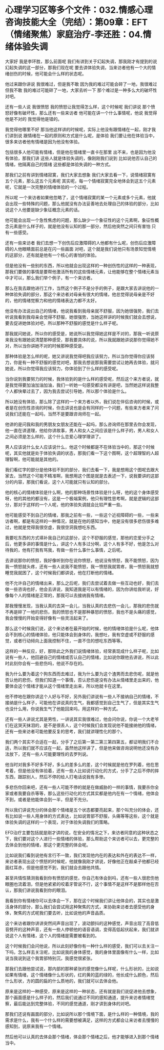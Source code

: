 # 心理学习区等多个文件：032.情感心理咨询技能大全（完结）：第09章：EFT（情绪聚焦）家庭治疗-李还胜：04.情绪体验失调

大家好 我是李环胜，那么前面呢 我们有讲到关于幻起失调，那我刚才有提到的说幻起失调的这一部分，那我们现在呢 要去讲体验失调，当来访者他有一个大的情绪创伤的时候，他可能会什么样的状态呢。

他过来跟你讲说 我很难过，但是我不敢 因为我的难过可能会碎了一地，我很难过 但我不敢 我的难过可能碎了一地，大家去听一下 那个难过是一种多么大的破坏性 对吧。

还有一些人说 我很愤怒 我的愤怒让我觉得怎么样，这个时候呢 我们讲说 那个愤怒好像有破坏性，那么还有一些来访者 他可能在讲一个什么事情呢，他说 我觉得他是不对的 我觉得他是错的。

我觉得他哪里不好 那当他这样讲的时候呢，实际上他没有跟情绪在一起，刚才我们讲到说 跟情绪在一起的原则和方式是什么呢，是体验 我们要让他在体验当中，很多来访者他有情绪是因为他没有体验。

包括很多人他可能有情绪，但是他在情绪里一直卡在那里 出不来，也是因为他没有体验，那我们讲 这些人就是体验失调的，像刚刚我们说到 比如说他否认自己的情绪，他隔离自己的情绪 这些都是体验失调的一种方式。

那我们之前有讲到情绪寂寞，我们大家去想象 我们大家去看一下，说情绪寂寞有五个元素，那么这五个元素呢 其实呢，每一个情绪寂寞完全地体会到这五个元素呢，它就是一次完整的情绪体验的一个过程。

所以呢 一个来访者如果他忽略了，这个情绪寂寞的某一个元素或多个元素，他就会出现一些特殊的问题，那么他就没有办法妥善地去处理自己的体验的部分，比如说这个人他要是缺少象征概念元素的话。

他可能会出现一个急性焦虑的问题，那么缺少一个象征性的这个元素啊，象征性概念元素是什么样子的，就是他没有认知的那一部分，然后他突然之间只有害怕 只有一些感受。

还有一些来访者 我们去想一下创伤后应激障碍的人他都有什么呢，创伤后应激障碍的人他眼睛面前总是在闪一些画面 对吧，这个就是我们说他只有场景知觉情境的这部分，还有就是他有一个核心的害怕的体验。

但是他没有一些别的东西，所以他就会出现这样的一种创伤性的这样的一种表现，那我们要做的事情是要帮他激活所有的这些情绪元素，让他能够在整个情绪元素当中才可以，那么我们举个例子，有一个来访者。

那么在我去跟他进行工作，当然这个例子不是分手的例子，是跟大家去讲说他的一种体验失调的部分，那这个来访者对母亲有很大的情绪，他总觉得说母亲是不好的，他的情绪觉察力和他的情绪表达力都不太好。

他没有办法说出自己的情绪，他说我看到我母亲就不舒服，因为她很强势，我们去听说我看到我母亲会觉得不舒服，她很强势，当她这样讲的时候我们就会去想说，要去促进她体验对吧，所以那种不舒服的感觉是什么样子呢。

那我就问她说，所以你的感受是，她说所以我觉得她这样是不对的，那我一听说原来我没有跟她说清楚那种感受，那我要具体的说，所以我就跟她讲说那你觉得她不对，所以当你讲她不对的时候那种感受是。

那种体验是怎么样的呢，她又讲说我觉得吧我应该努力，所以当你觉得你应该努力，你是有一种不舒服的感觉对吧，那我去想说那我需要尝试让她再去体验，就问她说，所以你觉得我应该努力，你体验到了什么样的感受呢。

当你说到我要努力的时候，我体验到的是什么样的感受呢，然后这个来方者说，就是我觉得要加油加油加油，我们一听她一句感受都没有讲是吧，当然她这样说我整个人都快晕过去了，因为我去尝试引导她，所以那个体验是什么。

所以她没有体验，那么除了这样的一个来方者以外，我们说在伴侣咨询的时候，或者是在创伤性咨询的时候，你去讲说也是会有同样的一个问题，有些来方者来了问说我们还能在一起吗，当然不是要跟咨询师在一起。

他讲的是问我和我的男朋友女朋友还能在一起吗，那么咨询师在那里去你会发现，他一直在讲道理，他给你讲故事，男人和女人之间应该是什么样子的，男人和女人之间必须是怎么样的，这个什么恋爱心理学理讲了。

男人应该说什么女人应该说什么，他这个时候都是不在体验当中的，那这个时候呢，其实他就是处于体验失调的状态，那我们看一下这个图啊，这个超理智的人超理智啊，他可能就是其他的。

我们看红字的部分是他体验不到的部分，我们去看一下，我是想用这个图呢去跟大家去，当然这个可能不精准啊，我想用这个图是就是去表述一下，说我要讲的这部分的内容，那我们看说，这个人可能就只有认知的部分。

他的核心的情绪体验是什么啊，他的那种场景性体验是什么呀，他的这个身体感受呀，他的其他的都没有，这是一个极端案例，他只有理性思考啊，就是逻辑的这部分，那对于这样的一个人呢，他的体验失调就会比较严重一些。

他可能感受不到自己的情绪，那我之前有一些，一些这个近视障碍的一些，一些来访者啊，都是有这样的一种情况，就是在他的感知当中，他是没有很多悲伤很多难过，他就是觉得我很空虛，我很空洞我想吃东西。

我要吃东西的方式填补我自己的这部分，这个不舒服的感觉，那他的恋爱分手之后，他更多讲的事情是什么，讲这个人有多过分啊，这个人有多不好，他是怎么对待我的，他有打我有骂我，有做一些什么事什么事情，之后呢。

去讲说那你的愤怒，我好像听到你在说你愤怒，他说没有愤怒，我不能愤怒，因为我一愤怒就头疼，还有一些人说我不能愤怒，我一愤怒我就胃疼，我一愤怒我就想睡觉我就困了，这个时候我们都讲说，他在打断他的情绪。

他不允许自己的情绪出来，那么之后呢，我们去尝试着去做一些互动也好，我们去做一些咨询也好，他会去讲说，我知道我是可以有情绪的，因为你讲给我听说，好像每个人的情绪是正常的，那我可以去接纳我有情绪。

那我慢慢发现，当我认真的去哭一会儿，当我认真的去悲伤一会儿，那我的悲伤就不再是碎了一地的悲伤，我的愤怒也不是那种暴怒的愤怒，我也不是头痛的感觉，我会慢慢的开始变得好像有一些灵活起来了。

那么这个时候我们说，这个来访者在最开始的时候，他的情绪体验是什么呢，他体会不到核心的情绪体验，他只能体会到身体的，我想吐，我有空虚或不舒服的感觉，或者行动倾向上面我控制不住，一直不住的想吃东西等等。

这样的一种反应，好，那除此之外我们说情绪体验，经常表现成什么样子呢，比如说有一些人，他回避自己的情绪或否认自己的情绪，比如说你跟他去讲说，所以此时此刻你会有一些悲伤吗，他说不存在的。

我为什么要为着这个狗东西而去难过，我为什么要为这个渣男而去悲伤呢，就是他否认他的悲伤，但我们知道一个事情，否认悲伤是没有办法从情绪里走出来的，他要体会这个情绪才能从这个情绪里走出来，所以他就卡在这里。

他不停地在跟你讲这个人好与不好，另外我们讲说有一些人不接纳自己的情绪，不接纳是什么样子，可能他在讲说真的生气，我都感觉到自己生气了，但是其实生气也没什么用，你说我生气了他能回来吗，用这样的一种方式。

还有一些人讲说尤其是男性，一讲说其实我很难过，他会问你说，你说一个大老爷们在这哭天抹泪的，是不是很丢人，这个时候我们会发现说他不能接纳他的情绪，还有一些来访者可能他要反复的思考，我们就讲理性化的那个。

我们两个其实不合适在一起，分手了之后第一第二第三第四第五，都证明我们不合适，所以我们就不应该在一起，虽然他这样讲了，但是他来做咨询说明他还没有办法放下，还有一些人可能要理性的去罗列说。

他当时对我多不好多不好，多么的差多么的差，这个时候就是他在罗列着，他在思考着，但是他没有体验着，还有一些人比如说行动化的方式，分手了之后不停的摔东西，跟踪别人，然后不停的给人打电话说我有多惨。

多悲伤你回来吧，还有一些人可能不停的就是在做威胁的一样的事情，我要杀你全家或者我要自杀等等，那么这些行动化的方式其实都是他内在有一个情绪，他体会不到，或者是他能体会到一半，但是不充分。

所以我们讲说充分的体会那个情绪是五个状态都要亮起来，那个叫充分的体会，还有比如说一些人用身体的方式表达，比如说胃部不舒服，头痛等等这些，这个就是体验失调的这样的一个表现，对于体验失调我们的策略。

EFD治疗主要包括就是刚才讲的说，在安全的情况之下，来访者同意的这种状态之下，我们要对这个人进行一些情绪的体验，那么帮助这个来访者可以去，更完整的去体会到他的情绪，那这个更完整的体会呢。

比如说我们看到说他有言行不一致，我们发现他内在的表达和外在的表达不一样，来访者表现出这个愤怒的时候呢，他就像我刚才讲说，好像他正在敲桌子他都已经面红耳赤，但是他感觉不到，我们就会去跟他共情。

甚至共情性猜测我看到你有愤怒的感觉，你自己有体会到吗，还有一些人很悲伤他眼圈也流着泪，但是他紧紧的咬着牙管说不行，这个事情不是这样不是那样他在否认，那我们讲说我看到你的眼泪。

我看到你有情绪你可以去体会一下，那在这个时候我们讲让他体会的，其实也是激活身体的部分，那么我们会尝试用这种聚焦的方式，来协助来访者去感受他的身体，聚焦的方式呢我们要去听，比如说他的声音品质。

这个来访者跟你讲讲突然间声音出现了，波动颤抖的这种感觉，声音出现了高音低音劈开的这种声音，还有一些人停顿他的语音语调，变得高低起伏起来，我们就讲说这个人有情绪，这个人的情绪是需要被看到的。

这个时候我们会问他说，所以此刻好像你有一种什么样的感受，我们可以去关注一下吗，怎么样去关注呢，比如说我的身体感觉，我的身体里面像有什么一样，比如说当我说到这个我胃部特别沉，我感觉很紧张。

那我们去跟他尝试说，那内部的那种紧张的感觉像什么样呢，什么形状的，比如说如果有情绪，这个情绪像什么形状的，红的黄的蓝的绿的，他长成什么颜色，然后什么形状，方的圆的扁的什么质地的，我们就可以去体会他。

原来是这样的一种感受，原来是这样的一种状态，还有就是我们说促进他去想象，那个画面感是什么样子的，然后我们说通过不同的感知通道，提升来访者情绪觉察，最后能达到完整体验，不同的感觉通道，刚才讲到身体的对吧。

那我们还说有画面的部分，比如说所以那个情境下面，是什么样的一种情境，我的需求是什么，我有一个什么样的需要想被满足，这样的方式都会让来访者去慢慢的感知到，说原来我有一个情绪。

然后他可以认真的去体会那个情绪，体会那个情绪之后，他才能够进入到那个情绪当中。